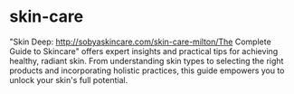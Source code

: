# skin-care
"Skin Deep: http://sobyaskincare.com/skin-care-milton/The Complete Guide to Skincare" offers expert insights and practical tips for achieving healthy, radiant skin. From understanding skin types to selecting the right products and incorporating holistic practices, this guide empowers you to unlock your skin's full potential.
